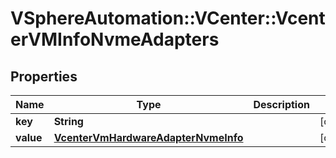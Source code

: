 # VSphereAutomation::VCenter::VcenterVMInfoNvmeAdapters

## Properties
Name | Type | Description | Notes
------------ | ------------- | ------------- | -------------
**key** | **String** |  | [optional] 
**value** | [**VcenterVmHardwareAdapterNvmeInfo**](VcenterVmHardwareAdapterNvmeInfo.md) |  | [optional] 



